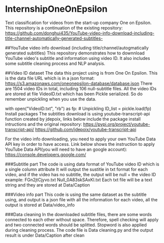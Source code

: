 # InternshipOneOnEpsilon
 Text classification for videos from the start-up company One on Epsilon.
 This repository is a continuation of the existing repository:
 https://github.com/donghui435/YouTube-video-info-download-including-title-channel-automatically-generated-subtitles-

##YouTube video info download (including title/channel/autogmatically generated subtitles)
This repository demonstrates how to downnload YouTube video's subtitle and information using video ID. It also includes some subtitle cleaning process and NLP analysis.

##Video ID dataset
The data this project using is from One On Epsilon. This is the data file URL which is in a json format: https://s3.amazonaws.com/oneonepsilon-database/database.json There are 1504 video IDs in total, including 106 null-subtitle files. All the video IDs are stored at file VideoID.txt which has been Pickle serialized. So do remember unpickling when you use the data.

with open("VideoID.txt", "rb") as fp:   # Unpickling
    ID_list = pickle.load(fp)
Install packages
The subtitles download is using youtube-transcript-api function created by jdepoix, links below include the package install intructions and the original repository: https://pypi.org/project/youtube-transcript-api/ https://github.com/jdepoix/youtube-transcript-api

For the video info downloading, you need to apply your own YouTube Data API key in order to have access. Link below shows the instruction to apply YouTube Data API(you will need to have an google account): https://console.developers.google.com/

###Subtitle part
The code is using data format of YouTube video ID which is a single column attribute It will output the sustitle in txt format for each video, and if the video has no subtitle, the output will be null + the video ID example: FGn2jtCjyvo.txt Null_0A83skSAxKI.txt Each txt file will be a text string and they are stored at Data/Caption

###Video info part
This code is using the same dataset as the subtitle using, and output is a json file with all the information for each video, all the output is stored at Data/video_info

###Data cleaning
In the downloaded subtitle files, there are some words connected to each other without space. Therefore, spell checking will apply and two connected words should be splitted. Stopword is also applied during cleaning process. The code file is Data cleaning.py and the output result is under Data/Caption after clean